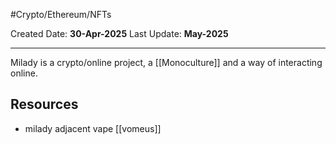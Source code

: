 #Crypto/Ethereum/NFTs

Created Date: **30-Apr-2025**
Last Update: **May-2025**

---

Milady is a crypto/online project, a [[Monoculture]] and a way of interacting online.

## Resources
- milady adjacent vape [[vomeus]]